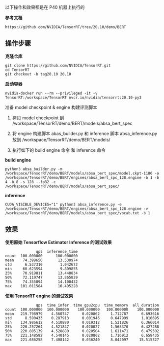 以下操作和效果都是在 P40 机器上执行的

**参考文档**

    https://github.com/NVIDIA/TensorRT/tree/20.10/demo/BERT

## 操作步骤

**克隆仓库**

```
git clone https://github.com/NVIDIA/TensorRT.git
cd TensorRT
git checkout -b tag20.10 20.10
```

**启动容器**

```
nvidia-docker run --rm --privileged -it -v TensorRT:/workspace/TensorRT nvcr.io/nvidia/tensorrt:20.10-py3
```

准备 model checkpoint & engine 构建评测脚本

1. 拷贝 model checkpoint 到 /workspace/TensorRT/demo/BERT/models/absa_bert_spec

2. 将 engine 构建脚本 abas_builder.py 和 inference 脚本 absa_inference.py 放到 /workspace/TensorRT/demo/BERT/models/

3. 执行如下的 build engine 命令 和 inference 命令

**build engine**

```
python3 absa_builder.py -m /workspace/TensorRT/demo/BERT/models/absa_bert_spec/model.ckpt-1186 -o /workspace/TensorRT/demo/BERT/engines/absa_bert_spc_128.engine -b 1 -b 4 -b 8 -s 128 --fp32 -c /workspace/TensorRT/demo/BERT/models/absa_bert_spec/
```
**inference**

```
CUDA_VISIBLE_DEVICES="1" python3 absa_inference.py -e /workspace/TensorRT/demo/BERT/engines/absa_bert_spc_128.engine -v /workspace/TensorRT/demo/BERT/models/absa_bert_spec/vocab.txt -b 1
```

## 效果

**使用原始 Tensorflow Estimator Inference 的测试效果**
```
              qps  inference_time
count  100.000000      100.000000
mean    74.399650       13.530974
std      6.537310        1.042673
min     60.623594        9.899855
25%     70.919811       13.448834
50%     72.119747       13.865829
75%     74.355894       14.100432
max    101.011584       16.495228
```
**使用 TensorRT engine 的测试效果**

```
              qps  time_infer  time_gpu2cpu  time_memory  all_duration
count  100.000000  100.000000    100.000000   100.000000    100.000000
mean   219.798979    4.560747      0.020862     1.712787      6.693616
std      8.590433    0.287913      0.001946     0.647999      1.010695
min    134.986612    4.510880      0.019312     1.521826      6.366014
25%    220.257264    4.521847      0.020027     1.563370      6.427288
50%    220.805139    4.528880      0.020504     1.611471      6.479502
75%    221.148582    4.540145      0.020802     1.716912      6.658435
max    221.686258    7.408142      0.036240     8.042097     15.515327
```

